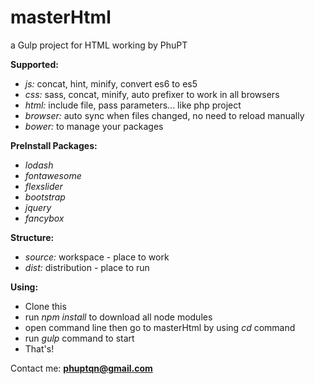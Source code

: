 # masterHtml
a Gulp project for HTML working by PhuPT

**Supported:**
- _js:_ concat, hint, minify, convert es6 to es5
- _css:_ sass, concat, minify, auto prefixer to work in all browsers
- _html:_ include file, pass parameters... like php project
- _browser:_ auto sync when files changed, no need to reload manually
- _bower:_ to manage your packages

**PreInstall Packages:**
- _lodash_
- _fontawesome_
- _flexslider_
- _bootstrap_
- _jquery_
- _fancybox_

**Structure:**
- _source:_ workspace - place to work
- _dist:_ distribution - place to run

**Using:**
- Clone this
- run _npm install_ to download all node modules
- open command line then go to masterHtml by using _cd_ command
- run _gulp_ command to start
- That's!

Contact me: **phuptqn@gmail.com**
